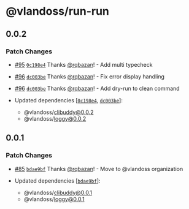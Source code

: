 # @vlandoss/run-run

## 0.0.2

### Patch Changes

- [#95](https://github.com/variableland/dx/pull/95) [`0c198e4`](https://github.com/variableland/dx/commit/0c198e46f159edfad14f6b2337e41e05f97172bb) Thanks [@rqbazan](https://github.com/rqbazan)! - Add multi typecheck

- [#96](https://github.com/variableland/dx/pull/96) [`dc003be`](https://github.com/variableland/dx/commit/dc003bee8bfca1a50850b09114617ed030fcc6d7) Thanks [@rqbazan](https://github.com/rqbazan)! - Fix error display handling

- [#96](https://github.com/variableland/dx/pull/96) [`dc003be`](https://github.com/variableland/dx/commit/dc003bee8bfca1a50850b09114617ed030fcc6d7) Thanks [@rqbazan](https://github.com/rqbazan)! - Add dry-run to clean command

- Updated dependencies [[`0c198e4`](https://github.com/variableland/dx/commit/0c198e46f159edfad14f6b2337e41e05f97172bb), [`dc003be`](https://github.com/variableland/dx/commit/dc003bee8bfca1a50850b09114617ed030fcc6d7)]:
  - @vlandoss/clibuddy@0.0.2
  - @vlandoss/loggy@0.0.2

## 0.0.1

### Patch Changes

- [#85](https://github.com/variableland/dx/pull/85) [`bdae9bf`](https://github.com/variableland/dx/commit/bdae9bf09a9a967ced98dd42b373c725c2c4f2b3) Thanks [@rqbazan](https://github.com/rqbazan)! - Move to @vlandoss organization

- Updated dependencies [[`bdae9bf`](https://github.com/variableland/dx/commit/bdae9bf09a9a967ced98dd42b373c725c2c4f2b3)]:
  - @vlandoss/clibuddy@0.0.1
  - @vlandoss/loggy@0.0.1
